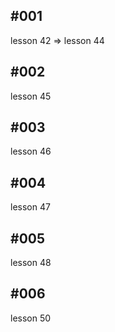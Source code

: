 ## #001

lesson 42 => lesson 44

## #002

lesson 45

## #003

lesson 46

## #004

lesson 47

## #005

lesson 48

## #006

lesson 50

